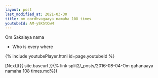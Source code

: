 ```yaml
---
layout: post
last_modified_at: 2021-03-30
title: om oordhvagaaya namaha 108 times
youtubeId: AM-y9X5tCwM
---
```

 
 
Om Sakalaya nama 
 
 -  Who is every where 
 
  
 
  
 
 
 
 
 
 


{% include youtubePlayer.html id=page.youtubeId %}
 
[Next]({{ site.baseurl }}{% link  split2/_posts/2016-08-04-Om gahanaaya namaha 108 times.md%})
 
